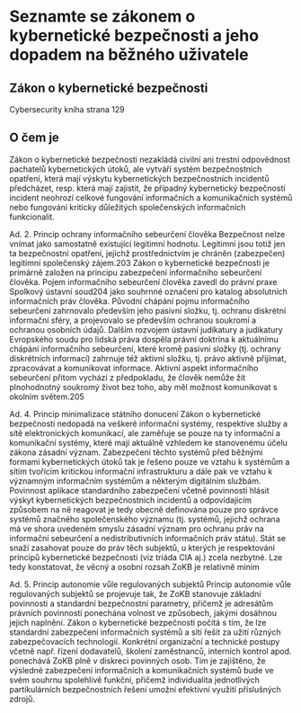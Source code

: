 # Seznamte se zákonem o kybernetické bezpečnosti a jeho dopadem na běžného uživatele

## Zákon o kybernetické bezpečnosti

Cybersecurity kniha strana 129

## O čem je

Zákon o kybernetické bezpečnosti nezakládá civilní ani trestní odpovědnost pachatelů
kybernetických útoků, ale vytváří systém bezpečnostních opatření, která mají výskytu
kybernetických bezpečnostních incidentů předcházet, resp. která mají zajistit, že
případný kybernetický bezpečností incident neohrozí celkové fungování informačních
a komunikačních systémů nebo fungování kriticky důležitých společenských informačních
funkcionalit.

Ad. 2. Princip ochrany informačního sebeurčení člověka
Bezpečnost nelze vnímat jako samostatně existující legitimní hodnotu. Legitimní jsou totiž jen
ta bezpečnostní opatření, jejichž prostřednictvím je chráněn (zabezpečen) legitimní společenský
zájem.203 Zákon o kybernetické bezpečnosti je primárně založen na principu zabezpečení
informačního sebeurčení člověka.
Pojem informačního sebeurčení člověka zavedl do právní praxe Spolkový ústavní soud204 jako
souhrnné označení pro katalog absolutních informačních práv člověka. Původní chápání pojmu
informačního sebeurčení zahrnovalo především jeho pasivní složku, tj. ochranu diskrétní
informační sféry, a projevovalo se především ochranou soukromí a ochranou osobních
údajů.
Dalším rozvojem ústavní judikatury a judikatury Evropského soudu pro lidská práva dospěla
právní doktrína k aktuálnímu chápání informačního sebeurčení, které kromě pasivní složky
(tj. ochrany diskrétních informací) zahrnuje též aktivní složku, tj. právo aktivně přijímat,
zpracovávat a komunikovat informace. Aktivní aspekt informačního sebeurčení přitom
vychází z předpokladu, že člověk nemůže žít plnohodnotný soukromý život bez toho, aby měl
možnost komunikovat s okolním světem.205

Ad. 4. Princip minimalizace státního donucení
Zákon o kybernetické bezpečnosti nedopadá na veškeré informační systémy, respektive služby
a sítě elektronických komunikací, ale zaměřuje se pouze na ty informační a komunikační
systémy, které mají aktuálně vzhledem ke stanovenému účelu zákona zásadní význam.
Zabezpečení těchto systémů před běžnými formami kybernetických útoků tak je řešeno pouze
ve vztahu k systémům a sítím tvořícím kritickou informační infrastrukturu a dále pak ve vztahu
k významným informačním systémům a některým digitálním službám.
Povinnost aplikace standardního zabezpečení včetně povinnosti hlásit výskyt kybernetických
bezpečnostních incidentů a odpovídajícím způsobem na ně reagovat je tedy obecně definována
pouze pro správce systémů značného společenského významu (tj. systémů, jejichž ochrana
má ve shora uvedeném smyslu zásadní význam pro ochranu práv na informační sebeurčení
a nedistributivních informačních práv státu).
Stát se snaží zasahovat pouze do práv těch subjektů, u kterých je respektování principů
kybernetické bezpečnosti (viz triáda CIA aj.) zcela nezbytné. Lze tedy konstatovat, že věcný
a osobní rozsah ZoKB je relativně minim

Ad. 5. Princip autonomie vůle regulovaných subjektů
Princip autonomie vůle regulovaných subjektů se projevuje tak, že ZoKB stanovuje základní
povinnosti a standardní bezpečnostní parametry, přičemž je adresátům právních povinností
ponechána volnost ve způsobech, jakými dosáhnou jejich naplnění.
Zákon o kybernetické bezpečnosti počítá s tím, že lze standardní zabezpečení informačních
systémů a sítí řešit za užití různých zabezpečovacích technologií. Konkrétní organizační
a technické postupy včetně např. řízení dodavatelů, školení zaměstnanců, interních kontrol apod.
ponechává ZoKB plně v diskreci povinných osob. Tím je zajištěno, že výsledné zabezpečení
informačních a komunikačních systémů bude ve svém souhrnu spolehlivě funkční, přičemž
individualita jednotlivých partikulárních bezpečnostních řešení umožní efektivní využití
příslušných zdrojů. 



